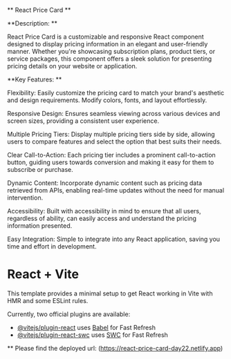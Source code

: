 **                                                                              React Price Card
**

**Description:
**

React Price Card is a customizable and responsive React component designed to display pricing information in an elegant and user-friendly manner. Whether you're showcasing subscription plans, product tiers, or service packages, this component offers a sleek solution for presenting pricing details on your website or application.


**Key Features:
**

Flexibility: Easily customize the pricing card to match your brand's aesthetic and design requirements. Modify colors, fonts, and layout effortlessly.

Responsive Design: Ensures seamless viewing across various devices and screen sizes, providing a consistent user experience.

Multiple Pricing Tiers: Display multiple pricing tiers side by side, allowing users to compare features and select the option that best suits their needs.

Clear Call-to-Action: Each pricing tier includes a prominent call-to-action button, guiding users towards conversion and making it easy for them to subscribe or purchase.

Dynamic Content: Incorporate dynamic content such as pricing data retrieved from APIs, enabling real-time updates without the need for manual intervention.

Accessibility: Built with accessibility in mind to ensure that all users, regardless of ability, can easily access and understand the pricing information presented.

Easy Integration: Simple to integrate into any React application, saving you time and effort in development.




# React + Vite

This template provides a minimal setup to get React working in Vite with HMR and some ESLint rules.

Currently, two official plugins are available:

- [@vitejs/plugin-react](https://github.com/vitejs/vite-plugin-react/blob/main/packages/plugin-react/README.md) uses [Babel](https://babeljs.io/) for Fast Refresh
- [@vitejs/plugin-react-swc](https://github.com/vitejs/vite-plugin-react-swc) uses [SWC](https://swc.rs/) for Fast Refresh

  
** Please find the deployed url: (https://react-price-card-day22.netlify.app)
